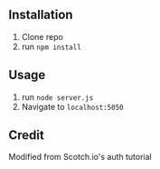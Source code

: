 ## Installation

1. Clone repo
2. run `npm install`

## Usage

1. run `node server.js`
2. Navigate to `localhost:5050`

## Credit

Modified from Scotch.io's auth tutorial
